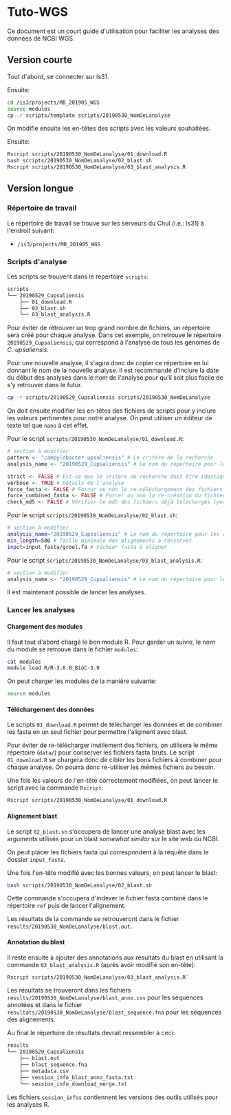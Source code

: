 # Tuto-WGS

Ce document est un court guide d'utilisation pour faciliter les analyses des
données de NCBI WGS.

## Version courte

Tout d'abord, se connecter sur ls31.

Ensuite:

```bash
cd /is3/projects/MB_201905_WGS
source modules
cp -r scripts/template scripts/20190530_NomDeLanalyse
```

On modifie ensuite les en-têtes des scripts avec les valeurs souhaitées.

Ensuite:

```bash
Rscript scripts/20190530_NomDeLanalyse/01_download.R
bash scripts/20190530_NomDeLanalyse/02_blast.sh
Rscript scripts/20190530_NomDeLanalyse/03_blast_analysis.R
```

## Version longue

### Répertoire de travail

Le répertoire de travail se trouve sur les serveurs du Chul (i.e.: ls31) à
l'endroit suivant:

* `/is3/projects/MB_201905_WGS`

### Scripts d'analyse

Les scripts se trouvent dans le répertoire `scripts`:

```bash
scripts
└── 20190529_Cupsaliensis
    ├── 01_download.R
    ├── 02_blast.sh
    └── 03_blast_analysis.R
```

Pour éviter de retrouver un trop grand nombre de fichiers, un répertoire sera
créé pour chaque analyse. Dans cet exemple, on retrouve le répertoire
`20190529_Cupsaliensis`, qui correspond à l'analyse de tous les génomes de *C.
upsaliensis*.

Pour une nouvelle analyse, il s'agira donc de copier ce répertoire en lui
donnant le nom de la nouvelle analyse. Il est recommandé d'inclure la date du
début des analyses dans le nom de l'analyse pour qu'il soit plus facile de s'y
retrouver dans le futur.

```bash
cp -r scripts/20190529_Cupsaliensis scripts/20190530_NomDeLanalyse
```

On doit ensuite modifier les en-têtes des fichiers de scripts pour y inclure
les valeurs pertinentes pour notre analyse. On peut utiliser un éditeur de
texte tel que `nano` à cet effet.

Pour le script `scripts/20190530_NomDeLanalyse/01_download.R`:

```r
# section à modifier
pattern <- "campylobacter upsaliensis" # Le critère de la recherche
analysis_name <- "20190529_Cupsaliensis" # Le nom du répertoire pour les résultats de l'analyse

strict <- FALSE # Est-ce que le critère de recherche doit être identique
verbose <- TRUE # Détails de l'analyse
force_fasta <- FALSE # Forcer ou non le re-téléchargement des fichiers fasta
force_combined_fasta <- FALSE # Forcer ou non la re-création du fichier fasta combiné
check_md5 <- FALSE # Vérifier le md5 des fichiers déjà téléchargés (permet de mettre à jour mais ralenti le téléchargement)
```

Pour le script `scripts/20190530_NomDeLanalyse/02_blast.sh`:

```bash
# section à modifier
analysis_name="20190529_Cupsaliensis" # Le nom du répertoire pour les résultats de l'analyse
min_length=500 # Taille minimale des alignements à conserver
input=input_fasta/groel.fa # Fichier fasta à aligner
```

Pour le script `scripts/20190530_NomDeLanalyse/03_blast_analysis.R`:

```r
# section à modifier
analysis_name <- "20190529_Cupsaliensis" # Le nom du répertoire pour les résultats de l'analyse
```

Il est maintenant possible de lancer les analyses.

### Lancer les analyses

#### Chargement des modules

Il faut tout d'abord chargé le bon module R. Pour garder un suivie, le nom du
module se retrouve dans le fichier `modules`:

```bash
cat modules
module load R/R-3.6.0_BioC-3.9
```

On peut charger les modules de la manière suivante:

```bash
source modules
```

#### Téléchargement des données

Le scripts `01_download.R` permet de télécharger les données et de combiner les
fasta en un seul fichier pour permettre l'aligment avec blast.

Pour éviter de re-télécharger inutilement des fichiers, on utilisera le même
répertoire (`data/`) pour conserver les fichiers fasta bruts. Le script
`01_download.R` se chargera donc de cibler les bons fichiers à combiner pour
chaque analyse. On pourra donc ré-utiliser les mêmes fichiers au besoin.

Une fois les valeurs de l'en-tête correctement modifiées, on peut lancer le
script avec la commande `Rscript`:

```bash
Rscript scripts/20190530_NomDeLanalyse/01_download.R
```

#### Alignement blast

Le script `02_blast.sh` s'occupera de lancer une analyse blast avec les
arguments utilisés pour un blast *somewhat similar* sur le site web du NCBI.

On peut placer les fichiers fasta qui correspondent à la requête dans le
dossier `input_fasta`. 

Une fois l'en-tête modifié avec les bonnes valeurs, on peut lancer le blast:

```bash
bash scripts/20190530_NomDeLanalyse/02_blast.sh
```

Cette commande s'occupera d'indexer le fichier fasta combiné dans le répertoire
`ref` puis de lancer l'alignement.

Les résultats de la commande se retrouveront dans le fichier
`results/20190530_NomDeLanalyse/blast.out`.

#### Annotation du blast

Il reste ensuite à ajouter des annotations aux résultats du blast en utilisant
la commande `03_blast_analysis.R` (après avoir modifié son en-tête):

```bash
Rscript scripts/20190530_NomDeLanalyse/03_blast_analysis.R`
```

Les résultats se trouveront dans les fichiers
`results/20190530_NomDeLanalyse/blast_anno.csv` pour les séquences annotées et
dans le fichier `resultats/20190530_NomDeLanalyse/blast_sequence.fna` pour les
séquences des alignements.

Au final le répertoire de résultats devrait ressembler à ceci:

```bash
results
└── 20190529_Cupsaliensis
    ├── blast.out
    ├── blast_sequence.fna
    ├── metadata.csv
    ├── session_info_blast_anno_fasta.txt
    └── session_info_download_merge.txt
```

Les fichiers `session_infos` contiennent les versions des outils utilisés pour
les analyses R.
